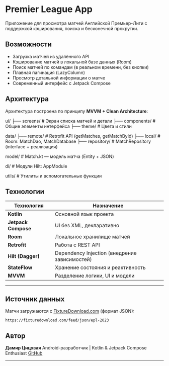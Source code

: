 #  Premier League App

Приложение для просмотра матчей Английской Премьер-Лиги с поддержкой кэширования, поиска и бесконечной прокрутки.

##  Возможности

-  Загрузка матчей из удалённого API
-  Кэширование матчей в локальной базе данных (Room)
-  Поиск матчей по командам (в реальном времени, без кнопки)
-  Плавная пагинация (LazyColumn)
-  Просмотр детальной информации о матче
-  Современный интерфейс с Jetpack Compose


##  Архитектура

Архитектура построена по принципу **MVVM + Clean Architecture**:



ui/
├── screens/                 # Экран списка матчей и детали
├── components/              # Общие элементы интерфейса
├── theme/                   # Цвета и стили

data/
├── remote/                  # Retrofit API (getMatches, getMatchById)
├── local/                   # Room: MatchDao, MatchDatabase
├── repository/              # MatchRepository (interface + реализация)

model/                       # Match.kt — модель матча (Entity + JSON)

di/                          # Модули Hilt:  AppModule

utils/                       # Утилиты и вспомогательные функции



## Технологии

| Технология      | Назначение                                 |
|-----------------|---------------------------------------------|
| **Kotlin**      | Основной язык проекта                       |
| **Jetpack Compose** | UI без XML, декларативно             |
| **Room**        | Локальное хранилище матчей                  |
| **Retrofit**    | Работа с REST API                           |
| **Hilt (Dagger)** | Dependency Injection (внедрение зависимостей) |
| **StateFlow**   | Хранение состояния и реактивность          |
| **MVVM**        | Разделение логики, UI и модели              |

---


## Источник данных

Матчи загружаются с [FixtureDownload.com](https://fixturedownload.com) (формат JSON):

```
https://fixturedownload.com/feed/json/epl-2023
```

## Автор

**Дамир Цицхвая**
Android-разработчик | Kotlin & Jetpack Compose Enthusiast
[GitHub](https://github.com/DamirTsisthvaya)

---


